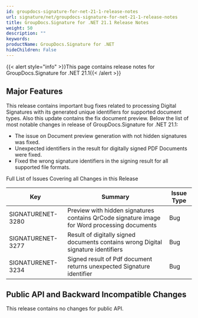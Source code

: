 ```yaml
---
id: groupdocs-signature-for-net-21-1-release-notes
url: signature/net/groupdocs-signature-for-net-21-1-release-notes
title: GroupDocs.Signature for .NET 21.1 Release Notes
weight: 50
description: ""
keywords: 
productName: GroupDocs.Signature for .NET
hideChildren: False
---
```

{{< alert style="info" >}}This page contains release notes for GroupDocs.Signature for .NET 21.1{{< /alert >}}

## Major Features

This release contains important bug fixes related to processing Digital Signatures with its generated unique identifiers for supported document types. Also this update contains the fix document preview. Below the list of most notable changes in release of GroupDocs.Signature for .NET 21.1:

* The issue on Document preview generation with not hidden signatures was fixed.
* Unexpected identifiers in the result for digitally signed PDF Documents were fixed.
* Fixed the wrong signature identifiers in the signing result for all supported file formats.

Full List of Issues Covering all Changes in this Release

| Key | Summary | Issue Type |
| --- | --- | --- |
| SIGNATURENET-3280 | Preview with hidden signatures contains QrCode signature image for Word processing documents | Bug |
| SIGNATURENET-3277 | Result of digitally signed documents contains wrong Digital signature identifiers | Bug |
| SIGNATURENET-3234 | Signed result of Pdf document returns unexpected Signature identifier | Bug |

## Public API and Backward Incompatible Changes
This release contains no changes for public API.
